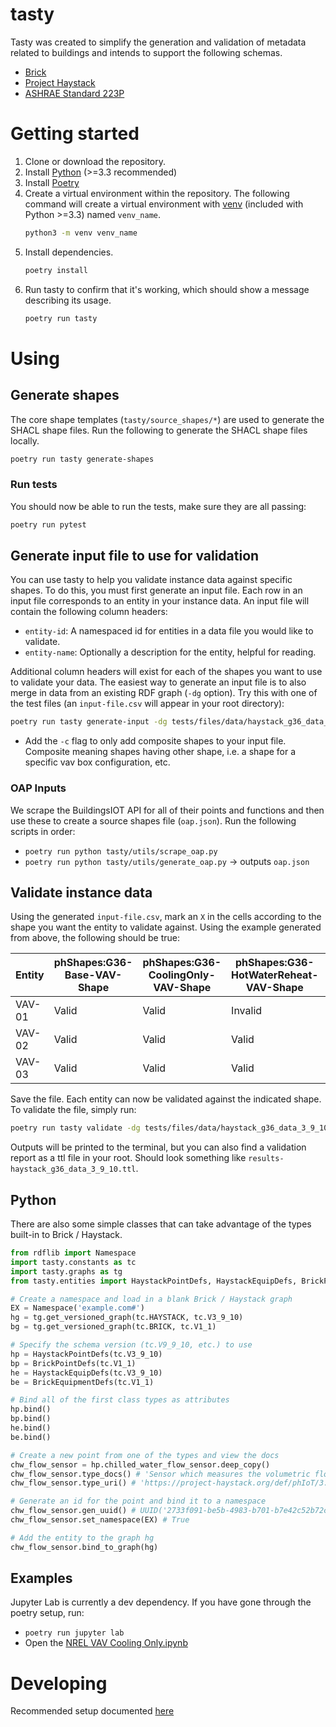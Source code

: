# tasty

Tasty was created to simplify the generation and validation of metadata related to buildings and intends to support the following schemas.

- [Brick](https://brickschema.org/)
- [Project Haystack](https://project-haystack.org/)
- [ASHRAE Standard 223P](https://www.ashrae.org/about/news/2018/ashrae-s-bacnet-committee-project-haystack-and-brick-schema-collaborating-to-provide-unified-data-semantic-modeling-solution)

# Getting started

1. Clone or download the repository.
2. Install [Python](https://www.python.org/downloads/) (>=3.3 recommended)
3. Install [Poetry](https://python-poetry.org/docs/#installation)
4. Create a virtual environment within the repository. The following command will create a virtual environment with [venv](https://docs.python.org/3/library/venv.html) (included with Python >=3.3) named `venv_name`.
   ```bash
   python3 -m venv venv_name
   ```
5. Install dependencies.
   ```bash
   poetry install
   ```
6. Run tasty to confirm that it's working, which should show a message describing its usage.
   ```bash
   poetry run tasty
   ```

# Using

## Generate shapes
The core shape templates (`tasty/source_shapes/*`) are used to generate the SHACL shape files. Run the following to generate the SHACL shape files locally.
```bash
poetry run tasty generate-shapes
```

### Run tests
You should now be able to run the tests, make sure they are all passing: 
```bash
poetry run pytest
```

## Generate input file to use for validation
You can use tasty to help you validate instance data against specific shapes. To do this, you must first generate an input file. Each row in an input file corresponds to an entity in your instance data. An input file will contain the following column headers:
- `entity-id`: A namespaced id for entities in a data file you would like to validate.
- `entity-name`: Optionally a description for the entity, helpful for reading.

Additional column headers will exist for each of the shapes you want to use to validate your data. The easiest way to generate an input file is to also merge in data from an existing RDF graph (`-dg` option). Try this with one of the test files (an `input-file.csv` will appear in your root directory):
```bash
poetry run tasty generate-input -dg tests/files/data/haystack_g36_data_3_9_10.ttl
```
- Add the `-c` flag to only add composite shapes to your input file. Composite meaning shapes having other shape, i.e. a shape for a specific vav box configuration, etc.

### OAP Inputs
We scrape the BuildingsIOT API for all of their points and functions and then use these to create a source shapes file (`oap.json`). Run the following scripts in order:
- `poetry run python tasty/utils/scrape_oap.py`
- `poetry run python tasty/utils/generate_oap.py` -> outputs `oap.json`

## Validate instance data
Using the generated `input-file.csv`, mark an `X` in the cells according to the shape you want the entity to validate against. Using the example generated from above, the following should be true:

| Entity | phShapes:G36-Base-VAV-Shape | phShapes:G36-CoolingOnly-VAV-Shape | phShapes:G36-HotWaterReheat-VAV-Shape | phShapes:HotWaterReheatFdbk-VAV-Shape |
| --- | --- | --- | --- | --- |
| VAV-01 | Valid | Valid | Invalid | Invalid | Invalid |
| VAV-02 | Valid | Valid | Valid | Valid | Invalid |
| VAV-03 | Valid | Valid | Valid | Valid | Valid |

Save the file. Each entity can now be validated against the indicated shape. To validate the file, simply run:
```bash
poetry run tasty validate -dg tests/files/data/haystack_g36_data_3_9_10.ttl
```

Outputs will be printed to the terminal, but you can also find a validation report as a ttl file in your root. Should look something like `results-haystack_g36_data_3_9_10.ttl`.

## Python
There are also some simple classes that can take advantage of the types built-in to Brick / Haystack.
```python
from rdflib import Namespace
import tasty.constants as tc
import tasty.graphs as tg
from tasty.entities import HaystackPointDefs, HaystackEquipDefs, BrickPointDefs, BrickEquipmentDefs

# Create a namespace and load in a blank Brick / Haystack graph
EX = Namespace('example.com#')
hg = tg.get_versioned_graph(tc.HAYSTACK, tc.V3_9_10)
bg = tg.get_versioned_graph(tc.BRICK, tc.V1_1)

# Specify the schema version (tc.V9_9_10, etc.) to use
hp = HaystackPointDefs(tc.V3_9_10)
bp = BrickPointDefs(tc.V1_1)
he = HaystackEquipDefs(tc.V3_9_10)
be = BrickEquipmentDefs(tc.V1_1)

# Bind all of the first class types as attributes
hp.bind()
bp.bind()
he.bind()
be.bind()

# Create a new point from one of the types and view the docs
chw_flow_sensor = hp.chilled_water_flow_sensor.deep_copy()
chw_flow_sensor.type_docs() # 'Sensor which measures the volumetric flow of chilled water'
chw_flow_sensor.type_uri() # 'https://project-haystack.org/def/phIoT/3.9.10#chilled-water-flow-sensor'

# Generate an id for the point and bind it to a namespace
chw_flow_sensor.gen_uuid() # UUID('2733f091-be5b-4983-b701-b7e42c52b72c')
chw_flow_sensor.set_namespace(EX) # True

# Add the entity to the graph hg
chw_flow_sensor.bind_to_graph(hg)
```

## Examples
Jupyter Lab is currently a dev dependency. If you have gone through the poetry setup, run:
- `poetry run jupyter lab`
- Open the [NREL VAV Cooling Only.ipynb](./examples/NREL%20VAV%20Cooling%20Only.ipynb)

# Developing
Recommended setup documented [here](https://gist.github.com/corymosiman12/26fb682df2d36b5c9155f344eccbe404)
